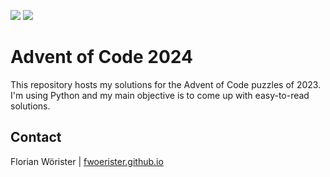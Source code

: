 ![](https://img.shields.io/badge/day%20📅-13-blue)
![](https://img.shields.io/badge/stars%20⭐-26-yellow)

# Advent of Code 2024

This repository hosts my solutions for the Advent of Code puzzles of 2023. I'm using Python and my main objective is to
come up with easy-to-read solutions.

## Contact

Florian Wörister | [fwoerister.github.io](https://fwoerister.github.io)
